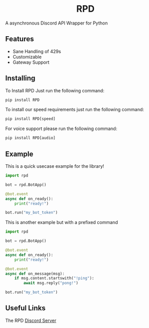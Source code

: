 <h1 align="center">RPD</h1>

A asynchronous Discord API Wrapper for Python

## Features

- Sane Handling of 429s
- Customizable
- Gateway Support

## Installing

To Install RPD Just run the following command:

```py
pip install RPD
```

To install our speed requirements just run the following command:

```py
pip install RPD[speed]
```

For voice support please run the following command:

```py
pip install RPD[audio]
```

## Example
This is a quick usecase example for the library!

```py
import rpd

bot = rpd.BotApp()

@bot.event
async def on_ready():
    print("ready!")

bot.run("my_bot_token")
```

This is another example but with a prefixed command

```py
import rpd

bot = rpd.BotApp()

@bot.event
async def on_ready():
    print("ready!")

@bot.event
async def on_message(msg):
    if msg.content.startswith("!ping"):
        await msg.reply("pong!")

bot.run("my_bot_token")
```

## Useful Links

The RPD [Discord Server](https://discord.gg/cvCAwntVhm)
